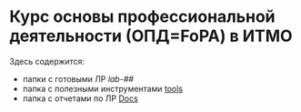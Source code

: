 # Курс основы профессиональной деятельности (ОПД=FoPA) в ИТМО

Здесь содержится:
- папки с готовыми ЛР *lab-##*
- папка с полезными инструментами [tools](tools)
- папка с отчетами по ЛР [Docs](Docs)
